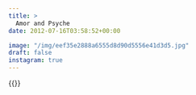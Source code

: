 ```yaml
---
title: >
  Amor and Psyche
date: 2012-07-16T03:58:52+00:00

image: "/img/eef35e2888a6555d8d90d5556e41d3d5.jpg"
draft: false
instagram: true
---
```


{{<photo src="/img/eef35e2888a6555d8d90d5556e41d3d5.jpg">}}
